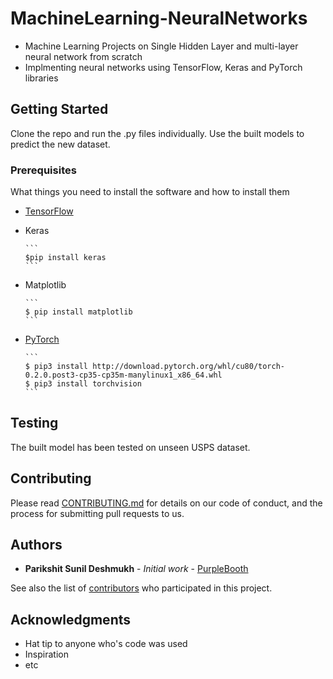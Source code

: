 # MachineLearning-NeuralNetworks
 * Machine Learning Projects on Single Hidden Layer and multi-layer neural network from scratch
 * Implmenting neural networks using TensorFlow, Keras and PyTorch libraries

## Getting Started

Clone the repo and run the .py files individually. Use the built models to predict the new dataset.

### Prerequisites

What things you need to install the software and how to install them
* [TensorFlow](https://www.tensorflow.org/install/)
* Keras

      ```
      $pip install keras
      ```
* Matplotlib

      ```
      $ pip install matplotlib
      ```
* [PyTorch](http://pytorch.org/) 

      ```
      $ pip3 install http://download.pytorch.org/whl/cu80/torch-0.2.0.post3-cp35-cp35m-manylinux1_x86_64.whl 
      $ pip3 install torchvision
      ```

## Testing

The built model has been tested on unseen USPS dataset. 

## Contributing

Please read [CONTRIBUTING.md](https://gist.github.com/PurpleBooth/b24679402957c63ec426) for details on our code of conduct, and the process for submitting pull requests to us.

## Authors

* **Parikshit Sunil Deshmukh** - *Initial work* - [PurpleBooth](https://github.com/PurpleBooth)

See also the list of [contributors](https://github.com/your/project/contributors) who participated in this project.


## Acknowledgments

* Hat tip to anyone who's code was used
* Inspiration
* etc
